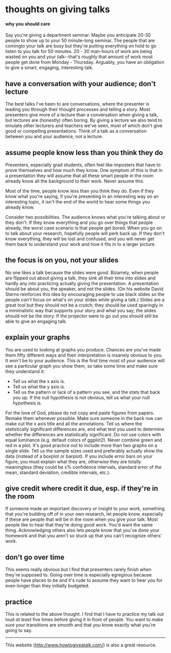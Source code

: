 # thoughts on giving talks

#### why you should care
Say you're giving a department seminar. Maybe you anticipate 20-30 people to show up to your 50 minute-long seminar. The people that are comingto your talk are busy but they're putting everything on hold to go listen to you talk for 50 minutes. 20 - 30 man-hours of work are being wasted on you and your talk--that's roughly that amount of work most people get done from Monday - Thursday. Arguably, you have an obligation to give a smart, engaging, interesting talk.


## have a conversation with your audience; don't lecture
The best talks I've been to are conversations, where the presenter is leading you through their thought processes and telling a story. Most presenters give more of a lecture than a conversation when giving a talk, but lectures are (honestly) often boring. By giving a lecture we also tend to emulate other lecturers and teachers we've seen, most of which don't give good or compelling presentations. Think of a talk as a conversation between you and your audience, not a lecture.

## assume people know less than you think they do
Presenters, especially grad students, often feel like imposters that have to prove themselves and how much they know. One symptom of this is that in a presentation they will assume that all these smart people in the room already know all the background to their work. Never assume this.

Most of the time, people know less than you think they do. Even if they know what you're saying, if you're presenting in an interesting way on an interesting topic, it isn't the end of the world to hear some things you already know.

Consider two possibilities. The audience knows what you're talking about or they don't. If they know everything and you go over things that people already, the worst case scenario is that people get bored. When you go on to talk about your research, hopefully people will perk back up. If they don't know everything, they will be lost and confused, and you will never get them back to understand your work and how it fits in to a larger picture.


## the focus is on you, not your slides
No one likes a talk because the slides were good. Bizarrely, when people are flipped out about giving a talk, they sink all their time into slides and hardly any into practicing actually giving the presentation. A presentation should be about you, the speaker, and not the slides. (On his website David Sterns reinforces this idea by encouraging people to use black slides so the people _can't_ focus on what's on your slides while giving a talk.) Slides are a great tool but they should not be a crutch; they should be used sparingly in a minimalistic way that supports your story and what you say; the slides should not be the story. If the projector were to go out you should still be able to give an engaging talk.

## explain your graphs
You are used to looking at graphs you produce. Chances are you've made them fifty different ways and their interpretation is insanely obvious to you. It won't be to your audience. This is the first time most of your audience will see a particular graph you show them, so take some time and make sure they understand it:
- Tell us what the x axis is.
- Tell us what the y axis is.
- Tell us the pattern or lack of a pattern you see, and the stats that back you up. If the null hypothesis is not obvious, tell us what your null hypothesis is.

For the love of God, please do not copy and paste figures from papers. Remake them whenever possible. Make sure someone in the back row can make out the x axis title and all the annotations. Tell us where the statistically significant differences are, and what test you used to determine whether the differences are statistically significant. Do not use colors with equal luminance (e.g. default colors of ggplot2). Never combine green and red in a plot. It's good practice not to include more than two graphs on a single slide. Tell us the sample sizes used and preferably actually show the data (instead of a boxplot or barplot). If you include error bars on your figure, you must explain what they are, otherwise they are totally meaningless (they could be x% confidence intervals, standard error of the mean, standard deviation, credible intervals, etc.).

## give credit where credit it due, esp. if they're in the room
If someone made an important discovery or insight to your work, something that you're building off of in your own research, let people know, especially if these are people that will be in the room when you give your talk. Most people like to hear that they're doing good work. You'd want the same thing. Acknowledging others also lets people know that you've done your homework and that you aren't so stuck up that you can't recognize others' work.

## don't go over time
This seems really obvious but I find that presenters rarely finish when they're supposed to. Going over time is especially egregious because people have places to be and it's rude to assume they want to hear you for even longer than they initially budgeted.

## practice
This is related to the above thought. I find that I have to practice my talk out loud _at least_ five times before giving it in front of people. You want to make sure your transitions are smooth and that you know exactly what you're going to say.


------------------

This website (http://www.howtogiveatalk.com/) is also a great resource.
